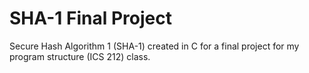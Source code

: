 # SHA-1 Final Project

Secure Hash Algorithm 1 (SHA-1) created in C for a final project for my program structure (ICS 212) class. 
